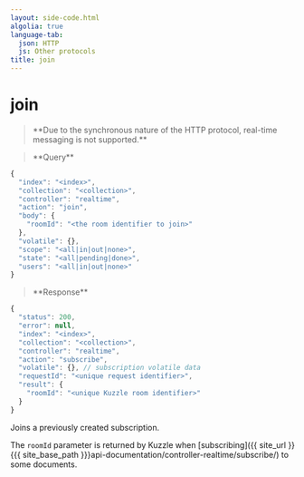 ```yaml
---
layout: side-code.html
algolia: true
language-tab:
  json: HTTP
  js: Other protocols
title: join
---
```



# join



<blockquote class="json">
<p>
**Due to the synchronous nature of the HTTP protocol, real-time messaging is not supported.**
</p>
</blockquote>

<blockquote class="js">
<p>
**Query**
</p>
</blockquote>


```js
{
  "index": "<index>",
  "collection": "<collection>",
  "controller": "realtime",
  "action": "join",
  "body": {
    "roomId": "<the room identifier to join>"
  },
  "volatile": {},
  "scope": "<all|in|out|none>",
  "state": "<all|pending|done>",
  "users": "<all|in|out|none>"
}
```



<blockquote class="js">
<p>
**Response**
</p>
</blockquote>



```js
{
  "status": 200,
  "error": null,
  "index": "<index>",
  "collection": "<collection>",
  "controller": "realtime",
  "action": "subscribe",
  "volatile": {}, // subscription volatile data
  "requestId": "<unique request identifier>",
  "result": {
    "roomId": "<unique Kuzzle room identifier>"
  }
}
```

Joins a previously created subscription.

The `roomId` parameter is returned by Kuzzle when [subscribing]({{ site_url }}{{{ site_base_path }}}api-documentation/controller-realtime/subscribe/) to some documents.

